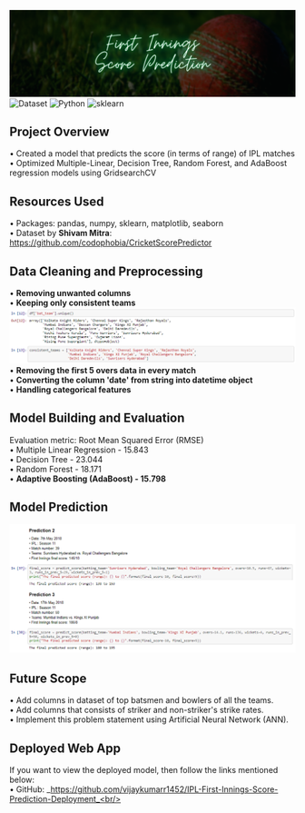 ![FISP](readme-resources/first-innings-banner.png)
![Dataset](https://img.shields.io/badge/Dataset-Shivam_Mitra-blue.svg) ![Python](https://img.shields.io/badge/Python-3.6-brightgreen.svg) ![sklearn](https://img.shields.io/badge/Library-sklearn-orange.svg)

## Project Overview
• Created a model that predicts the score (in terms of range) of IPL matches<br/>
• Optimized Multiple-Linear, Decision Tree, Random Forest, and AdaBoost regression models using GridsearchCV

## Resources Used
• Packages: pandas, numpy, sklearn, matplotlib, seaborn<br/>
• Dataset by **Shivam Mitra**: https://github.com/codophobia/CricketScorePredictor

## Data Cleaning and Preprocessing
• **Removing unwanted columns**<br/>
• **Keeping only consistent teams**<br/>
![ct](readme-resources/consistent_teams.PNG)<br/>
• **Removing the first 5 overs data in every match**<br/>
• **Converting the column 'date' from string into datetime object**<br/>
• **Handling categorical features**

## Model Building and Evaluation
Evaluation metric: Root Mean Squared Error (RMSE)<br/>
• Multiple Linear Regression - 15.843 <br/>
• Decision Tree - 23.044<br/>
• Random Forest - 18.171<br/>
• **Adaptive Boosting (AdaBoost) - 15.798**

## Model Prediction
![pred](readme-resources/prediction.PNG)<br/>

## Future Scope
• Add columns in dataset of top batsmen and bowlers of all the teams.<br/>
• Add columns that consists of striker and non-striker's strike rates.<br/>
• Implement this problem statement using Artificial Neural Network (ANN).<br/>

## Deployed Web App
If you want to view the deployed model, then follow  the links mentioned below:<br/>
• GitHub: _https://github.com/vijaykumarr1452/IPL-First-Innings-Score-Prediction-Deployment_<br/>

